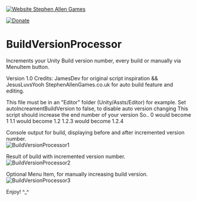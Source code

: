 

[![Website Stephen Allen Games](http://www.stephenallengames.co.uk/images/logo.gif)](http://www.stephenallengames.co.uk/games.php)

[![Donate](https://img.shields.io/badge/Donate-PayPal-green.svg)](https://www.paypal.com/cgi-bin/webscr?cmd=_donations&business=9PUGQGE4XDE4C&currency_code=GBP)

# BuildVersionProcessor
Increments your Unity Build version number, every build or manually via MenuItem button.

Version 1.0  Credits:
JamesDev for original script inspiration
&& JesusLuvsYooh StephenAllenGames.co.uk for auto build feature and editing.

This file must be in an "Editor" folder (Unity/Assts/Editor) for example.
Set autoIncreamentBuildVersion to false, to disable auto version changing
This script should increase the end number of your version
So..
0 would become 1
1.1 would become 1.2
1.2.3 would become 1.2.4

Console output for build, displaying before and after incremented version number.<br/>
![BuildVersionProcessor1](https://user-images.githubusercontent.com/57072365/131377575-f9d2a5a1-a46c-45cc-a75f-615fc135b82b.jpg)

Result of build with incremented version number.<br/>
![BuildVersionProcessor2](https://user-images.githubusercontent.com/57072365/131377580-3dbcfbf2-1d59-4c51-8100-9250435bbb67.jpg)

Optional Menu Item, for manually increasing build version.<br/>
![BuildVersionProcessor3](https://user-images.githubusercontent.com/57072365/131378016-d9b946b4-cd5a-40a2-b1df-9eaed4fc1852.jpg)


Enjoy!  ^_^

